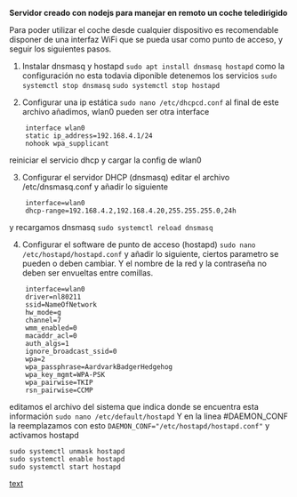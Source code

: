 **Servidor creado con nodejs para manejar en remoto un coche teledirigido**

Para poder utilizar el coche desde cualquier dispositivo es recomendable disponer de una interfaz WiFi que se pueda usar como punto de acceso, y seguir los siguientes pasos.

1. Instalar dnsmasq y hostapd
`sudo apt install dnsmasq hostapd`
como la configuración no esta todavia diponible detenemos los servicios
`sudo systemctl stop dnsmasq`
`sudo systemctl stop hostapd`

2. Configurar una ip estática
`sudo nano /etc/dhcpcd.conf`
al final de este archivo añadimos, wlan0 pueden ser otra interface
```
    interface wlan0
    static ip_address=192.168.4.1/24
    nohook wpa_supplicant
```
reiniciar el servicio dhcp y cargar la config de wlan0

3. Configurar el servidor DHCP (dnsmasq)
editar el archivo /etc/dnsmasq.conf y añadir lo siguiente
```
    interface=wlan0
    dhcp-range=192.168.4.2,192.168.4.20,255.255.255.0,24h
```
y recargamos dnsmasq
`sudo systemctl reload dnsmasq`

4. Configurar el software de punto de acceso (hostapd)
`sudo nano /etc/hostapd/hostapd.conf`
y añadir lo siguiente, ciertos parametro se pueden o deben cambiar. Y el nombre de la red y la contraseña no deben ser envueltas entre comillas.
```
    interface=wlan0
    driver=nl80211
    ssid=NameOfNetwork
    hw_mode=g
    channel=7
    wmm_enabled=0
    macaddr_acl=0
    auth_algs=1
    ignore_broadcast_ssid=0
    wpa=2
    wpa_passphrase=AardvarkBadgerHedgehog
    wpa_key_mgmt=WPA-PSK
    wpa_pairwise=TKIP
    rsn_pairwise=CCMP
```
editamos el archivo del sistema que indica donde se encuentra esta información
`sudo nano /etc/default/hostapd`
Y en la linea #DAEMON_CONF la reemplazamos con esto
`DAEMON_CONF="/etc/hostapd/hostapd.conf"`
y activamos hostapd
```
sudo systemctl unmask hostapd
sudo systemctl enable hostapd
sudo systemctl start hostapd
```

[text](https://www.raspberrypi.org/documentation/configuration/wireless/access-point.md)

